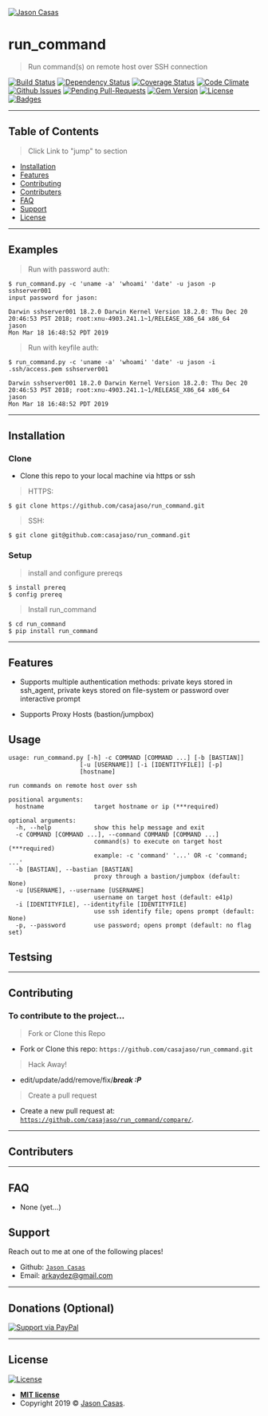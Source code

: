 <a href="https://github.com/casajaso"><img src="https://avatars2.githubusercontent.com/u/44911805?s=400&u=c53584df8bf9c1f3dab3c97e48d97ae3ed55cf6f&v=4" title="Jason Casas" alt="Jason Casas"></a>

<!-- [![Jason Casas](https://avatars2.githubusercontent.com/u/44911805?s=400&u=c53584df8bf9c1f3dab3c97e48d97ae3ed55cf6f&v=4)](https://github.com/casajaso) -->

# run_command

> Run command(s) on remote host over SSH connection

[![Build Status](http://img.shields.io/travis/badges/badgerbadgerbadger.svg?style=flat-square)](https://travis-ci.org/badges/badgerbadgerbadger) [![Dependency Status](http://img.shields.io/gemnasium/badges/badgerbadgerbadger.svg?style=flat-square)](https://gemnasium.com/badges/badgerbadgerbadger) [![Coverage Status](http://img.shields.io/coveralls/badges/badgerbadgerbadger.svg?style=flat-square)](https://coveralls.io/r/badges/badgerbadgerbadger) [![Code Climate](http://img.shields.io/codeclimate/github/badges/badgerbadgerbadger.svg?style=flat-square)](https://codeclimate.com/github/badges/badgerbadgerbadger) [![Github Issues](http://githubbadges.herokuapp.com/badges/badgerbadgerbadger/issues.svg?style=flat-square)](https://github.com/badges/badgerbadgerbadger/issues) [![Pending Pull-Requests](http://githubbadges.herokuapp.com/badges/badgerbadgerbadger/pulls.svg?style=flat-square)](https://github.com/badges/badgerbadgerbadger/pulls) [![Gem Version](http://img.shields.io/gem/v/badgerbadgerbadger.svg?style=flat-square)](https://rubygems.org/gems/badgerbadgerbadger) [![License](http://img.shields.io/:license-mit-blue.svg?style=flat-square)](http://badges.mit-license.org) [![Badges](http://img.shields.io/:badges-9/9-ff6799.svg?style=flat-square)](https://github.com/badges/badgerbadgerbadger)

---

## Table of Contents

> Click Link to "jump" to section

- [Installation](#installation)
- [Features](#features)
- [Contributing](#contributing)
- [Contributers](#contributers)
- [FAQ](#faq)
- [Support](#support)
- [License](#license)


---

## Examples

> Run with password auth:

```shell
$ run_command.py -c 'uname -a' 'whoami' 'date' -u jason -p sshserver001
input password for jason:

Darwin sshserver001 18.2.0 Darwin Kernel Version 18.2.0: Thu Dec 20 20:46:53 PST 2018; root:xnu-4903.241.1~1/RELEASE_X86_64 x86_64
jason
Mon Mar 18 16:48:52 PDT 2019

```
> Run with keyfile auth:

```shell
$ run_command.py -c 'uname -a' 'whoami' 'date' -u jason -i .ssh/access.pem sshserver001

Darwin sshserver001 18.2.0 Darwin Kernel Version 18.2.0: Thu Dec 20 20:46:53 PST 2018; root:xnu-4903.241.1~1/RELEASE_X86_64 x86_64
jason
Mon Mar 18 16:48:52 PDT 2019

```

---

## Installation

### Clone

- Clone this repo to your local machine via https or ssh

> HTTPS:

```shell
$ git clone https://github.com/casajaso/run_command.git
```

> SSH:

```shell
$ git clone git@github.com:casajaso/run_command.git
```

### Setup

> install and configure prereqs

```shell
$ install prereq
$ config prereq 
```

> Install run_command

```shell
$ cd run_command 
$ pip install run_command
```

---

## Features

- Supports multiple authentication methods: private keys stored in ssh_agent, private keys stored on file-system or password over  interactive prompt

- Supports Proxy Hosts (bastion/jumpbox)

## Usage 

```shell
usage: run_command.py [-h] -c COMMAND [COMMAND ...] [-b [BASTIAN]]
                    [-u [USERNAME]] [-i [IDENTITYFILE]] [-p]
                    [hostname]

run commands on remote host over ssh

positional arguments:
  hostname              target hostname or ip (***required)

optional arguments:
  -h, --help            show this help message and exit
  -c COMMAND [COMMAND ...], --command COMMAND [COMMAND ...]
                        command(s) to execute on target host (***required)
                        example: -c 'command' '...' OR -c 'command; ...'
  -b [BASTIAN], --bastian [BASTIAN]
                        proxy through a bastion/jumpbox (default: None)
  -u [USERNAME], --username [USERNAME]
                        username on target host (default: e41p)
  -i [IDENTITYFILE], --identityfile [IDENTITYFILE]
                        use ssh identify file; opens prompt (default: None)
  -p, --password        use password; opens prompt (default: no flag set)

```

## Testsing

---

## Contributing

### To contribute to the project...

> Fork or Clone this Repo

- Fork or Clone this repo: `https://github.com/casajaso/run_command.git`

> Hack Away!

- edit/update/add/remove/fix/***break :P***

> Create a pull request

- Create a new pull request at: <a href="https://github.com/casajaso/run_command/compare/" target="_blank">`https://github.com/casajaso/run_command/compare/`</a>.

---

## Contributers

[contributors]: https://github.com/casajaso/run_command/contributors

---

## FAQ

- None (yet...)

## Support

Reach out to me at one of the following places!

- Github: <a href="https://github.com/casajaso" target="_blank">`Jason Casas`</a>
- Email: <a href="mailto:arkaydez@gmail.com">arkaydez@gmail.com</a>

---

## Donations (Optional)

[![Support via PayPal](https://cdn.rawgit.com/twolfson/paypal-github-button/1.0.0/dist/button.svg)](https://www.paypal.me/JasonCasas/)


---

## License

[![License](http://img.shields.io/:license-mit-blue.svg?style=flat-square)](http://badges.mit-license.org)

- **[MIT license](http://opensource.org/licenses/mit-license.php)**
- Copyright 2019 © <a href="https://github.com/casajaso" target="_blank">Jason Casas</a>.
